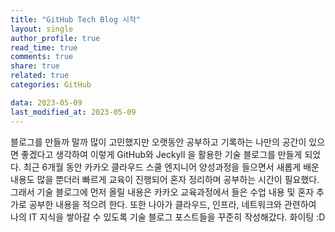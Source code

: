 ```yaml
---
title: "GitHub Tech Blog 시작"
layout: single
author_profile: true
read_time: true
comments: true
share: true
related: true
categories: GitHub

data: 2023-05-09
last_modified_at: 2023-05-09
---
```


블로그를 만들까 말까 많이 고민했지만 오랫동안 공부하고 기록하는 나만의 공간이 있으면 좋겠다고 생각하여 이렇게 GitHub와 Jeckyll 을 활용한 기술 블로그를 만들게 되었다. 최근 6개월 동안 카카오 클라우드 스쿨 엔지니어 양성과정을 들으면서 새롭게 배운 내용도 많을 뿐더러 빠르게 교육이 진행되어 혼자 정리하며 공부하는 시간이 필요했다. 그래서 기술 블로그에 먼저 올릴 내용은 카카오 교육과정에서 들은 수업 내용 및 혼자 추가로 공부한 내용을 적으려 한다. 또한 나아가 클라우드, 인프라, 네트워크와 관련하여 나의 IT 지식을 쌓아갈 수 있도록 기술 블로그 포스트들을 꾸준히 작성해갔다.
화이팅 :D
